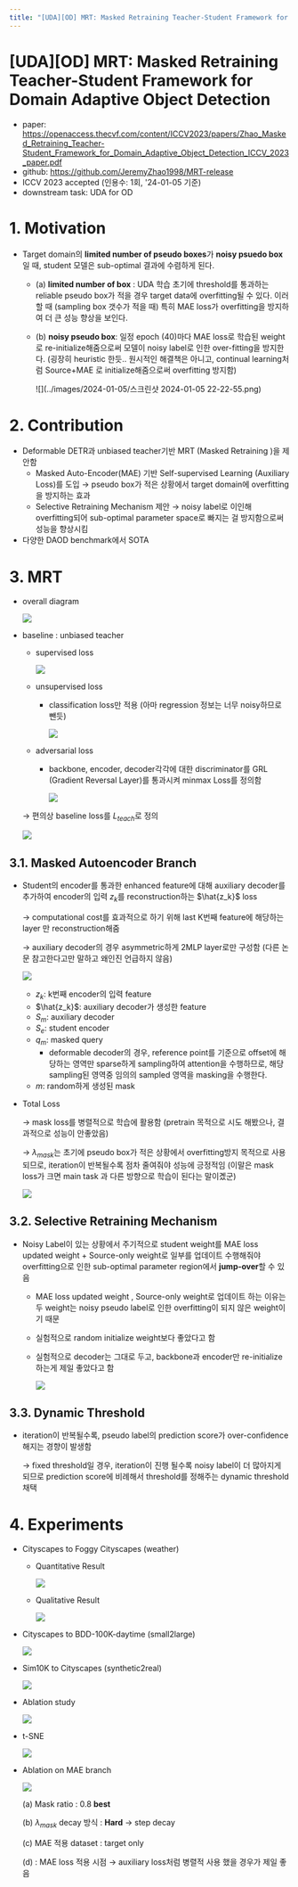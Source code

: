 ```yaml
---
title: "[UDA][OD] MRT: Masked Retraining Teacher-Student Framework for Domain Adaptive Object Detection"
---
```

# [UDA][OD] MRT: Masked Retraining Teacher-Student Framework for Domain Adaptive Object Detection

- paper: https://openaccess.thecvf.com/content/ICCV2023/papers/Zhao_Masked_Retraining_Teacher-Student_Framework_for_Domain_Adaptive_Object_Detection_ICCV_2023_paper.pdf
- github: https://github.com/JeremyZhao1998/MRT-release
- ICCV 2023 accepted (인용수: 1회, '24-01-05 기준)
- downstream task: UDA for OD

# 1. Motivation

- Target domain의 **limited number of pseudo boxes**가 **noisy psuedo box**일 때, student 모델은 sub-optimal 결과에 수렴하게 된다.

  - (a) **limited number of box** : UDA 학습 초기에 threshold를 통과하는 reliable pseudo box가 적을 경우 target data에 overfitting될 수 있다. 이러할 때 (sampling box 갯수가 적을 때) 특히 MAE loss가 overfitting을 방지하여 더 큰 성능 향상을 보인다.

  - (b) **noisy pseudo box**: 일정 epoch (40)마다 MAE loss로 학습된 weight로 re-initialize해줌으로써 모델이 noisy label로 인한 over-fitting을 방지한다. (굉장히 heuristic 한듯.. 원시적인 해결책은 아니고, continual learning처럼 Source+MAE 로 initialize해줌으로써 overfitting 방지함)

    ![](../images/2024-01-05/스크린샷 2024-01-05 22-22-55.png)

  

# 2. Contribution

- Deformable DETR과 unbiased teacher기반 MRT (Masked Retraining )을 제안함
  - Masked Auto-Encoder(MAE) 기반 Self-supervised Learning (Auxiliary Loss)를 도입 $\to$ pseudo box가 적은 상황에서 target domain에 overfitting을 방지하는 효과
  - Selective Retraining Mechanism 제안 $\to$ noisy label로 이인해 overfitting되어 sub-optimal parameter space로 빠지는 걸 방지함으로써 성능을 향상시킴
- 다양한 DAOD benchmark에서 SOTA

# 3. MRT

- overall diagram

  ![](../images/2024-01-05/%EC%8A%A4%ED%81%AC%EB%A6%B0%EC%83%B7%202024-01-05%2022-36-49.png)

- baseline : unbiased teacher

  - supervised loss

    ![](../images/2024-01-05/%EC%8A%A4%ED%81%AC%EB%A6%B0%EC%83%B7%202024-01-05%2022-33-01.png)

  - unsupervised loss 

    - classification loss만 적용 (아마 regression 정보는 너무 noisy하므로 뺀듯)

      ![](../images/2024-01-05/%EC%8A%A4%ED%81%AC%EB%A6%B0%EC%83%B7%202024-01-05%2022-33-44.png)

  - adversarial loss

    - backbone, encoder, decoder각각에 대한 discriminator를 GRL (Gradient Reversal Layer)를 통과시켜 minmax Loss를 정의함

      ![](../images/2024-01-05/%EC%8A%A4%ED%81%AC%EB%A6%B0%EC%83%B7%202024-01-05%2022-35-26.png)

  $\to$ 편의상 baseline loss를 $L_{teach}$로 정의

  ![](../images/2024-01-05/%EC%8A%A4%ED%81%AC%EB%A6%B0%EC%83%B7%202024-01-05%2022-36-00.png)

## 3.1. Masked Autoencoder Branch

- Student의 encoder를 통과한 enhanced feature에 대해 auxiliary decoder를 추가하여 encoder의 입력 $z_k$를 reconstruction하는 $\hat{z_k}$ loss

  $\to$ computational cost를 효과적으로 하기 위해 last K번째 feature에 해당하는 layer 만 reconstruction해줌

  $\to$ auxiliary decoder의 경우 asymmetric하게 2MLP layer로만 구성함 (다른 논문 참고한다고만 말하고 왜인진 언급하지 않음)

  ![](../images/2024-01-05/%EC%8A%A4%ED%81%AC%EB%A6%B0%EC%83%B7%202024-01-05%2022-39-38.png)

  - $z_k$: k번째 encoder의 입력 feature
  - $\hat{z_k}$: auxiliary decoder가 생성한 feature
  - $S_m$: auxiliary decoder
  - $S_e$: student encoder
  - $q_m$: masked query
    - deformable decoder의 경우, reference point를 기준으로 offset에 해당하는 영역만 sparse하게 sampling하여 attention을 수행하므로, 해당 sampling된 영역중 임의의 sampled 영역을 masking을 수행한다.
  - $m$: random하게 생성된 mask

- Total Loss

  $\to$ mask loss를 병렬적으로 학습에 활용함 (pretrain 목적으로 시도 해봤으나, 결과적으로 성능이 안좋았음)

  $\to$ $\lambda_{mask}$는 초기에 pseudo box가 적은 상황에서 overfitting방지 목적으로 사용되므로, iteration이 반복될수록 점차 줄여줘야 성능에 긍정적임 (이말은 mask loss가 크면 main task 과 다른 방향으로 학습이 된다는 말이곘군)

  ![](../images/2024-01-05/%EC%8A%A4%ED%81%AC%EB%A6%B0%EC%83%B7%202024-01-05%2022-43-47.png)

## 3.2. Selective Retraining Mechanism

- Noisy Label이 있는 상황에서 주기적으로 student weight를 MAE loss updated weight + Source-only weight로 일부를 업데이트 수행해줘야 overfitting으로 인한 sub-optimal parameter region에서 **jump-over**할 수 있음

  - MAE loss updated weight , Source-only weight로 업데이트 하는 이유는 두 weight는 noisy pseudo label로 인한 overfitting이 되지 않은 weight이기 때문

  - 실험적으로 random initialize weight보다 좋았다고 함

  - 실험적으로 decoder는 그대로 두고, backbone과 encoder만 re-initialize하는게 제일 좋았다고 함

    ![](../images/2024-01-05/%EC%8A%A4%ED%81%AC%EB%A6%B0%EC%83%B7%202024-01-05%2022-49-16.png)

## 3.3. Dynamic Threshold

- iteration이 반복될수록, pseudo label의 prediction score가 over-confidence해지는 경향이 발생함

  $\to$ fixed threshold일 경우, iteration이 진행 될수록 noisy label이 더 많아지게 되므로 prediction score에 비례해서 threshold를 정해주는 dynamic threshold 채택

# 4. Experiments

- Cityscapes to Foggy Cityscapes (weather)

  - Quantitative Result

    ![](../images/2024-01-05/%EC%8A%A4%ED%81%AC%EB%A6%B0%EC%83%B7%202024-01-05%2022-52-20.png)

  - Qualitative Result

    ![](../images/2024-01-05/%EC%8A%A4%ED%81%AC%EB%A6%B0%EC%83%B7%202024-01-05%2022-53-17.png)

- Cityscapes to BDD-100K-daytime (small2large)

  ![](../images/2024-01-05/%EC%8A%A4%ED%81%AC%EB%A6%B0%EC%83%B7%202024-01-05%2022-51-24.png)

- Sim10K to Cityscapes (synthetic2real)

  ![](../images/2024-01-05/%EC%8A%A4%ED%81%AC%EB%A6%B0%EC%83%B7%202024-01-05%2022-52-37.png)

- Ablation study

  ![](../images/2024-01-05/%EC%8A%A4%ED%81%AC%EB%A6%B0%EC%83%B7%202024-01-05%2022-52-59.png)

- t-SNE

  ![](../images/2024-01-05/%EC%8A%A4%ED%81%AC%EB%A6%B0%EC%83%B7%202024-01-05%2022-53-53.png)

- Ablation on MAE branch

  ![](../images/2024-01-05/%EC%8A%A4%ED%81%AC%EB%A6%B0%EC%83%B7%202024-01-05%2022-54-43.png)

  (a) Mask ratio : 0.8 **best**

  (b) $\lambda_{mask}$ decay 방식 : **Hard** $\to$ step decay

  (c) MAE 적용 dataset : target only

  (d) : MAE loss 적용 시점 $\to$ auxiliary loss처럼 병렬적 사용 했을 경우가 제일 좋음
